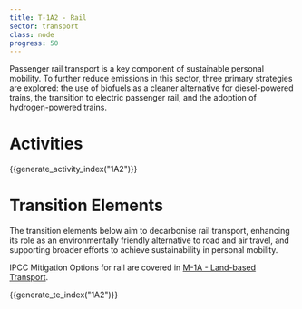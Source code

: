 ```yaml
---
title: T-1A2 - Rail
sector: transport
class: node
progress: 50
---
```


Passenger rail transport is a key component of sustainable personal mobility. To further reduce emissions in this sector, three primary strategies are explored: the use of biofuels as a cleaner alternative for diesel-powered trains, the transition to electric passenger rail, and the adoption of hydrogen-powered trains. 

# Activities

{{generate_activity_index("1A2")}}


# Transition Elements

The transition elements below aim to decarbonise rail transport, enhancing its role as an environmentally friendly alternative to road and air travel, and supporting broader efforts to achieve sustainability in personal mobility.


IPCC Mitigation Options for rail are covered in [M-1A - Land-based Transport](/2-ipcc-mitigation-options/1-transport/1a-land-based-transport/index.md).



{{generate_te_index("1A2")}}



